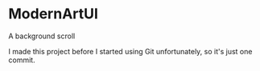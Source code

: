 # ModernArtUI
A background scroll

I made this project before I started using Git unfortunately, so it's just one commit.

